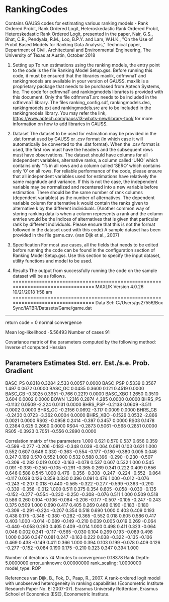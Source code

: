 # RankingCodes
Contains GAUSS codes for estimating various ranking models - Rank Ordered Probit, Rank Ordered Logit, Heteroskedastic Rank Ordered Probit, Heteroskedastic Rank Ordered Logit, presented in the paper, Nair, G.S., Bhat, C.R., Pendyala, R.M., Loo, B.P.Y. and Lam, W.H.K., "On the Use of Probit Based Models for Ranking Data Analysis," Technical paper, Department of Civil, Architectural and Environmental Engineering, The University of Texas at Austin, October 2018

1.	Setting up
To run estimations using the ranking models, the entry point to the code is the file Ranking Model Setup.gss. Before running this code, it must be ensured that the libraries maxlik, cdfmvnaT and rankingmodels are available in your version of GAUSS. maxlik is a proprietary package that needs to be purchased from Aptech Systems, Inc. The code for cdfmvnaT and rankingmodels libraries is provided with this document. Only the file cdfmvnaT.src needs to be included in the cdfmvnaT library. The files ranking_config.sdf, rankingmodels.dec, rankingmodels.ext and rankingmodels.src are to be included in the rankingmodels library. You may refer the link,
https://www.aptech.com/gauss13-whats-new/library-tool/
for more information on how to add libraries in GAUSS.

2.	Dataset
The dataset to be used for estimation may be provided in the .dat format used by GAUSS or .csv format (in which case it will automatically be converted to the .dat format). When the .csv format is used, the first row must have the headers and the subsequent rows must have observations. The dataset should have columns for all independent variables, alternative ranks, a column called ‘UNO’ which contains only ‘1’s in all rows and a column called ‘SERO’ which contains only ‘0’ on all rows. For reliable performance of the code, please ensure that all independent variables used for estimations have relatively the same magnitude and variance. If this is not the case, the independent variable may be normalized and recentered into a new variable before estimation. There should be the same number of rank columns (dependent variables) as the number of alternatives. The dependent variable column for alternative k would contain the ranks given to alternative k by the different individuals. (Another common way of storing ranking data is when a column represents a rank and the column entries would be the indices of alternatives that is given that particular rank by different individuals. Please ensure that this is not the format followed in the dataset used with this code)
	A sample dataset has been provided in the file game.csv. (van Dijk et al., 2007)
  
3.	Specification
For most use cases, all the fields that needs to be edited before running the code can be found in the configuration section of Ranking Model Setup.gss. Use this section to specify the input dataset, utility functions and model to be used.

4.	Results
The output from successfully running the code on the sample dataset will be as follows.
===============================================================================
 MAXLIK Version 4.0.26                                    10/21/2018   1:58 am
===============================================================================
       Data Set:  C:/Users/gs27556/Box Sync/IATBR/Datasets/Game/game.dat       
-------------------------------------------------------------------------------


return code =    0
normal convergence

Mean log-likelihood        -5.56493
Number of cases     91

Covariance matrix of the parameters computed by the following method:
Inverse of computed Hessian

Parameters    Estimates     Std. err.  Est./s.e.  Prob.    Gradient
------------------------------------------------------------------
BASC_PS          0.8318        0.3284    2.533   0.0057      0.0000
BASC_PSP         0.5339        0.3567    1.497   0.0672      0.0000
BASC_GC          0.0435        0.3600    0.121   0.4519      0.0000
BASC_GB         -0.3025        0.3951   -0.766   0.2219      0.0000
BASC_XBO         1.2650        0.3510    3.604   0.0002      0.0000
BOWN             1.2316        0.2874    4.285   0.0000      0.0000
BHRS_PS         -0.1132        0.0509   -2.224   0.0131      0.0000
BHRS_PSP        -0.2138        0.0609   -3.511   0.0002      0.0000
BHRS_GC         -0.2156        0.0692   -3.117   0.0009      0.0000
BHRS_GB         -0.2430        0.0723   -3.362   0.0004      0.0000
BHRS_XBO        -0.1526        0.0532   -2.866   0.0021      0.0000
RS02            -0.0958        0.2414   -0.397   0.3457      0.0000
RS03             0.1478        0.2364    0.625   0.2660      0.0000
RS04            -0.2873        0.5061   -0.568   0.2851      0.0000
RS05            -0.3923        0.7051   -0.556   0.2890      0.0000

Correlation matrix of the parameters
   1.000   0.621   0.570   0.537   0.656   0.359  -0.599  -0.277  -0.206  -0.183  -0.348   0.039  -0.064   0.081   0.103
   0.621   1.000   0.552   0.607   0.646   0.330  -0.363  -0.554  -0.177  -0.180  -0.380   0.005   0.046   0.247   0.199
   0.570   0.552   1.000   0.532   0.588   0.396  -0.290  -0.230  -0.507  -0.309  -0.282   0.019   0.002  -0.163  -0.078
   0.537   0.607   0.532   1.000   0.545   0.091  -0.339  -0.250  -0.105  -0.291  -0.365   0.269   0.341   0.222   0.409
   0.656   0.646   0.588   0.545   1.000   0.476  -0.356  -0.308  -0.247  -0.224  -0.552  -0.064  -0.117   0.038   0.126
   0.359   0.330   0.396   0.091   0.476   1.000  -0.012  -0.076  -0.243  -0.207   0.018  -0.440  -0.565  -0.322  -0.277
  -0.599  -0.363  -0.290  -0.339  -0.356  -0.012   1.000   0.511   0.375   0.354   0.605  -0.058  -0.030  -0.135  -0.152
  -0.277  -0.554  -0.230  -0.250  -0.308  -0.076   0.511   1.000   0.509   0.518   0.586   0.260   0.104  -0.106  -0.084
  -0.206  -0.177  -0.507  -0.105  -0.247  -0.243   0.375   0.509   1.000   0.690   0.417   0.405   0.269   0.469   0.190
  -0.183  -0.180  -0.309  -0.291  -0.224  -0.207   0.354   0.518   0.690   1.000   0.403   0.409   0.193   0.438   0.175
  -0.348  -0.380  -0.282  -0.365  -0.552   0.018   0.605   0.586   0.417   0.403   1.000  -0.014  -0.089  -0.149  -0.210
   0.039   0.005   0.019   0.269  -0.064  -0.440  -0.058   0.260   0.405   0.409  -0.014   1.000   0.498   0.411   0.323
  -0.064   0.046   0.002   0.341  -0.117  -0.565  -0.030   0.104   0.269   0.193  -0.089   0.498   1.000   0.366   0.347
   0.081   0.247  -0.163   0.222   0.038  -0.322  -0.135  -0.106   0.469   0.438  -0.149   0.411   0.366   1.000   0.394
   0.103   0.199  -0.078   0.409   0.126  -0.277  -0.152  -0.084   0.190   0.175  -0.210   0.323   0.347   0.394   1.000

Number of iterations    74
Minutes to convergence     0.18378
Rank Depth:        5.0000000 
error_unknown:       0.00000000 
rank_scaling:        1.0000000 
model_type: ROP

References
van Dijk, B., Fok, D., Paap, R., 2007. A rank-ordered logit model with unobserved heterogeneity in ranking capabilities (Econometric Institute Research Paper No. EI 2007-07). Erasmus University Rotterdam, Erasmus School of Economics (ESE), Econometric Institute.

